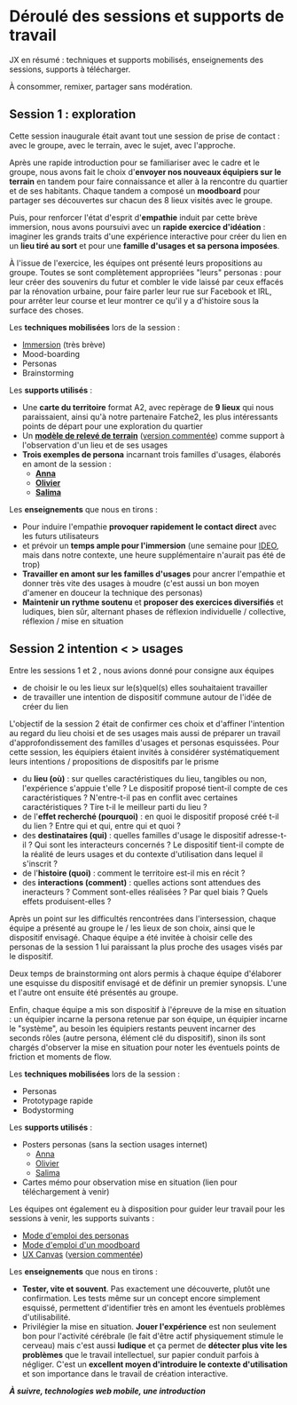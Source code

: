 # Déroulé des sessions et supports de travail

JX en résumé : techniques et supports mobilisés, enseignements des sessions, supports à télécharger.

À consommer, remixer, partager sans modération.

## Session 1 : exploration

Cette session inaugurale était avant tout une session de prise de contact : avec le groupe, avec le terrain, avec le sujet, avec l'approche. 

Après une rapide introduction pour se familiariser avec le cadre et le groupe, nous avons fait le choix d'**envoyer nos nouveaux équipiers sur le terrain** en tandem pour faire connaissance et aller à la rencontre du quartier et de ses habitants. 
Chaque tandem a composé un **moodboard** pour partager ses découvertes sur chacun des 8 lieux visités avec le groupe. 

Puis, pour renforcer l'état d'esprit d'**empathie** induit par cette brève immersion, nous avons poursuivi avec un **rapide exercice d'idéation** : imaginer les grands traits d'une expérience interactive pour créer du lien en un **lieu tiré au sort** et pour une **famille d'usages et sa persona imposées**. 

À l'issue de l'exercice, les équipes ont présenté leurs propositions au groupe. 
Toutes se sont complètement appropriées "leurs" personas : pour leur créer des souvenirs du futur et combler le vide laissé par ceux effacés par la rénovation urbaine, pour faire parler leur rue sur Facebook et IRL, pour arrêter leur course et leur montrer ce qu'il y a d'histoire sous la surface des choses.

Les **techniques mobilisées** lors de la session :
- [Immersion](http://www.designkit.org/methods/23) (très brève)
- Mood-boarding
- Personas
- Brainstorming

Les **supports utilisés** : 
- Une **carte du territoire** format A2, avec repèrage de **9 lieux** qui nous paraissaient, ainsi qu'à notre partenaire Fatche2, les plus intéressants points de départ pour une exploration du quartier
- Un **[modèle de relevé de terrain](https://www.dropbox.com/s/ufxgxotx8awf3xs/JX%20Design%20Kit%20-%20Relev%C3%A9%20de%20terrain.pdf?dl=0)** ([version commentée](https://www.dropbox.com/s/6jksya0w2208rao/JX%20Design%20Kit%20-%20Relev%C3%A9%20de%20terrain%20comment%C3%A9.pdf?dl=0)) comme support à l'observation d'un lieu et de ses usages
- **Trois exemples de persona** incarnant trois familles d'usages, élaborés en amont de la session :
  - **[Anna](https://www.dropbox.com/s/35tx5epvdwk3sca/JXDesignKit-Persona-Anna.pdf?dl=0)**
  - **[Olivier](https://www.dropbox.com/s/1o5g08cm2pz9np2/JXDesignKit-Persona-Olivier.pdf?dl=0)**
  - **[Salima](https://www.dropbox.com/s/daipnjcozvzsn5y/JXDesignKit-Persona-Salima.pdf?dl=0)**

Les **enseignements** que nous en tirons :
- Pour induire l'empathie **provoquer rapidement le contact direct** avec les futurs utilisateurs
- et prévoir un **temps ample pour l'immersion** (une semaine pour [IDEO](http://www.designkit.org/), mais dans notre contexte, une heure supplémentaire n'aurait pas été de trop)
- **Travailler en amont sur les familles d'usages** pour ancrer l'empathie et donner très vite des usages à moudre (c'est aussi un bon moyen d'amener en douceur la technique des personas)
- **Maintenir un rythme soutenu** et **proposer des exercices diversifiés** et ludiques, bien sûr, alternant phases de réflexion individuelle / collective, réflexion / mise en situation

## Session 2 intention < > usages

Entre les sessions 1 et 2 , nous avions donné pour consigne aux équipes
- de choisir le ou les lieux sur le(s)quel(s) elles souhaitaient travailler
- de travailler une intention de dispositif commune autour de l'idée de créer du lien

L'objectif de la session 2 était de confirmer ces choix et d'affiner l'intention au regard du lieu choisi et de ses usages mais aussi de préparer un travail d'approfondissement des familles d'usages et personas esquissées. 
Pour cette session, les équipiers étaient invités à considérer systématiquement leurs intentions / propositions de dispositifs par le prisme 

- du **lieu (où)** : sur quelles caractéristiques du lieu, tangibles ou non, l'expérience s'appuie t'elle ? Le dispositif proposé tient-il compte de ces caractéristiques ? N'entre-t-il pas en conflit avec certaines caractéristiques ? Tire t-il le meilleur parti du lieu ?
- de l'**effet recherché (pourquoi)**  : en quoi le dispositif proposé créé t-il du lien ? Entre qui et qui, entre qui et quoi ?
- des **destinataires (qui)** : quelles familles d'usage le dispositif adresse-t-il ? Qui sont les interacteurs concernés ? Le dispositif tient-il compte de la réalité de leurs usages et du contexte d'utilisation dans lequel il s'inscrit ?
- de l'**histoire (quoi)** : comment le territoire est-il mis en récit ? 
- des **interactions (comment)** : quelles actions sont attendues des ineracteurs ? Comment sont-elles réalisées ? Par quel biais ? Quels effets produisent-elles ?

Après un point sur les difficultés rencontrées dans l'intersession, chaque équipe a présenté au groupe le / les lieux de son choix, ainsi que le dispositif envisagé. Chaque équipe a été invitée à choisir celle des personas de la session 1 lui paraissant la plus proche des usages visés par le dispositif.

Deux temps de brainstorming ont alors permis à chaque équipe d'élaborer une esquisse du dispositif envisagé et de définir un premier synopsis. L'une et l'autre ont ensuite été présentés au groupe.

Enfin, chaque équipe a mis son dispositif à l'épreuve de la mise en situation : un équipier incarne la persona retenue par son équipe, un équipier incarne le "système", au besoin les équipiers restants peuvent incarner des seconds rôles (autre persona, élément clé du dispositif), sinon ils sont chargés d'observer la mise en situation pour noter les éventuels points de friction et moments de flow.

Les **techniques mobilisées** lors de la session :
- Personas
- Prototypage rapide
- Bodystorming

Les **supports utilisés** : 
- Posters personas (sans la section usages internet)
  - [Anna](https://www.dropbox.com/s/ihbjl6qhz1hb30z/JX%20Design%20Kit%20-%20Poster%20persona%20-%20Anna%20.pdf?dl=0)
  - [Olivier](https://www.dropbox.com/s/6m5uk7qnsslf6yl/JX%20Design%20Kit%20-%20Poster%20persona%20-%20Olivier%20.pdf?dl=0)
  - [Salima](https://www.dropbox.com/s/kfvfoheaiw43cag/JX%20Design%20Kit%20-%20Poster%20persona%20-%20Salima.pdf?dl=0)
- Cartes mémo pour observation mise en situation (lien pour téléchargement à venir)

Les équipes ont également eu à disposition pour guider leur travail pour les sessions à venir, les supports suivants : 
- [Mode d'emploi des personas](https://www.dropbox.com/s/fz6h0kyw05dkyl9/JXDesignKit-Personasmodedemploi.pdf?dl=0)
- [Mode d'emploi d'un moodboard](https://www.dropbox.com/s/axrsg8xhh1o3vug/JXDesignKit-Moodboardmodedemploi.pdf?dl=0)
- [UX Canvas](https://www.dropbox.com/s/pq237t63iev0f7w/JX%20Design%20Kit%20-%20UX%20Canvas%20vierge.pdf?dl=0) ([version commentée](https://www.dropbox.com/s/fobd37phtbbqeof/JX%20Design%20Kit%20-%20UX%20Canvas%20comment%C3%A9.pdf?dl=0))

Les **enseignements** que nous en tirons :
- **Tester, vite et souvent**. Pas exactement une découverte, plutôt une confirmation. Les tests même sur un concept encore simplement esquissé, permettent d'identifier très en amont les éventuels problèmes d'utilisabilité.
- Privilégier la mise en situation. **Jouer l'expérience** est non seulement bon pour l'activité cérébrale (le fait d'être actif physiquement stimule le cerveau) mais c'est aussi **ludique** et ça permet de **détecter plus vite les problèmes** que le travail intellectuel, sur papier conduit parfois à négliger. C'est un **excellent moyen d'introduire le contexte d'utilisation** et son importance dans le travail de création interactive.

***À suivre, technologies web mobile, une introduction***
